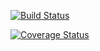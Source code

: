 [![Build Status](https://travis-ci.org/yants95/clean-node-api.svg?branch=master)](https://travis-ci.org/yants95/clean-node-api)

[![Coverage Status](https://coveralls.io/repos/github/yants95/clean-node-api/badge.svg)](https://coveralls.io/github/yants95/clean-node-api)